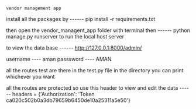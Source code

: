                                                                                                  vendor management app

 install all the packages by  ------ pip install -r requirements.txt

then open the vendor_managent_app folder with terminal then ------ python manage.py runserver to run the local host server 

to view the data base ------ http://127.0.0.1:8000/admin/

username ---- aman
passsword ---- AMAN

all the routes test are there in the test.py file in the directory you can print whichever you want 

all the routes are protected so use this header to view and edit the data ------   headers = {'Authorization': 'Token ca020c502b0a3db79659b6450de10a25311a5e50'}





                                                                                                 
